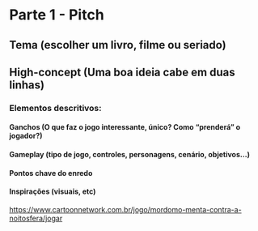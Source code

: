 # Parte 1 - Pitch

## Tema (escolher um livro, filme ou seriado)

## High-concept (Uma boa ideia cabe em duas linhas)

### Elementos descritivos:

#### Ganchos (O que faz o jogo interessante, único? Como “prenderá” o jogador?)

#### Gameplay (tipo de jogo, controles, personagens, cenário, objetivos…)

#### Pontos chave do enredo

#### Inspirações (visuais, etc)

https://www.cartoonnetwork.com.br/jogo/mordomo-menta-contra-a-noitosfera/jogar
